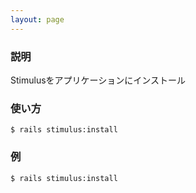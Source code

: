 ```yaml
---
layout: page
---
```


### 説明

Stimulusをアプリケーションにインストール

### 使い方

    $ rails stimulus:install

### 例

    $ rails stimulus:install
